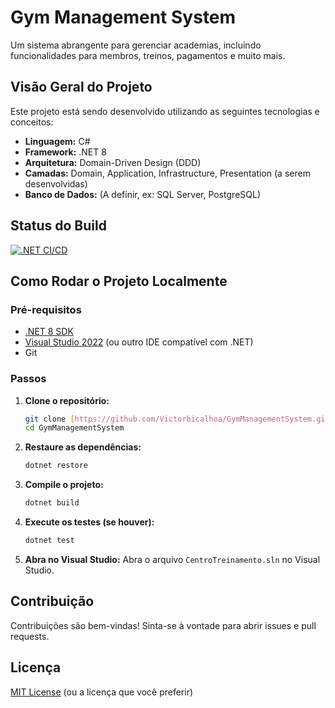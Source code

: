 # Gym Management System

Um sistema abrangente para gerenciar academias, incluindo funcionalidades para membros, treinos, pagamentos e muito mais.

## Visão Geral do Projeto

Este projeto está sendo desenvolvido utilizando as seguintes tecnologias e conceitos:

* **Linguagem:** C#
* **Framework:** .NET 8
* **Arquitetura:** Domain-Driven Design (DDD)
* **Camadas:** Domain, Application, Infrastructure, Presentation (a serem desenvolvidas)
* **Banco de Dados:** (A definir, ex: SQL Server, PostgreSQL)

## Status do Build

[![.NET CI/CD](https://github.com/Victorbicalhoa/GymManagementSystem/actions/workflows/dotnet.yml/badge.svg)](https://github.com/Victorbicalhoa/GymManagementSystem/actions/workflows/dotnet.yml)

## Como Rodar o Projeto Localmente

### Pré-requisitos

* [.NET 8 SDK](https://dotnet.microsoft.com/download/dotnet/8.0)
* [Visual Studio 2022](https://visualstudio.microsoft.com/vs/) (ou outro IDE compatível com .NET)
* Git

### Passos

1.  **Clone o repositório:**
    ```bash
    git clone [https://github.com/Victorbicalhoa/GymManagementSystem.git](https://github.com/Victorbicalhoa/GymManagementSystem.git)
    cd GymManagementSystem
    ```

2.  **Restaure as dependências:**
    ```bash
    dotnet restore
    ```

3.  **Compile o projeto:**
    ```bash
    dotnet build
    ```

4.  **Execute os testes (se houver):**
    ```bash
    dotnet test
    ```

5.  **Abra no Visual Studio:**
    Abra o arquivo `CentroTreinamento.sln` no Visual Studio.

## Contribuição

Contribuições são bem-vindas! Sinta-se à vontade para abrir issues e pull requests.

## Licença

[MIT License](https://opensource.org/licenses/MIT) (ou a licença que você preferir)
